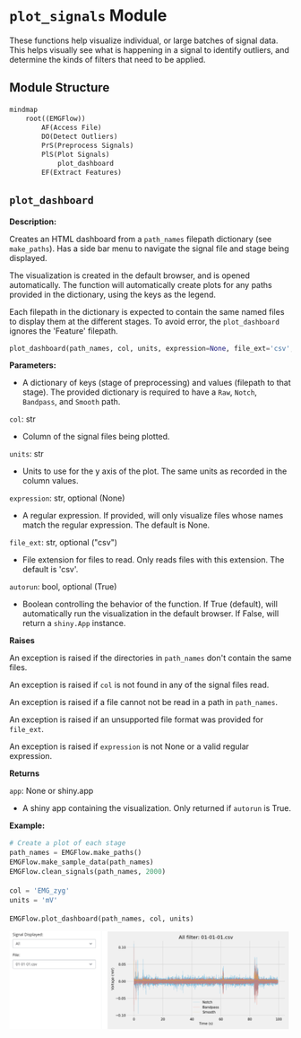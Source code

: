 # `plot_signals` Module

These functions help visualize individual, or large batches of signal data. This helps visually see what is happening in a signal to identify outliers, and determine the kinds of filters that need to be applied.

## Module Structure

```mermaid
mindmap
    root((EMGFlow))
        AF(Access File)
        DO(Detect Outliers)
        PrS(Preprocess Signals)
        PlS(Plot Signals)
            plot_dashboard
        EF(Extract Features)
```

## `plot_dashboard`

**Description:**

Creates an HTML dashboard from a `path_names` filepath dictionary (see `make_paths`). Has a side bar menu to navigate the signal file and stage being displayed.

The visualization is created in the default browser, and is opened automatically. The function will automatically create plots for any paths provided in the dictionary, using the keys as the legend.

Each filepath in the dictionary is expected to contain the same named files to display them at the different stages. To avoid error, the `plot_dashboard` ignores the 'Feature' filepath.

```python
plot_dashboard(path_names, col, units, expression=None, file_ext='csv', autorun=True)
```

**Parameters:**

- A dictionary of keys (stage of preprocessing) and values (filepath to that stage). The provided dictionary is required to have a `Raw`, `Notch`, `Bandpass`, and `Smooth` path.

`col`: str
- Column of the signal files being plotted.

`units`: str
- Units to use for the y axis of the plot. The same units as recorded in the column values.

`expression`: str, optional (None)
- A regular expression. If provided, will only visualize files whose names match the regular expression. The default is None.

`file_ext`: str, optional ("csv")
- File extension for files to read. Only reads files with this extension. The default is 'csv'.

`autorun`: bool, optional (True)
- Boolean controlling the behavior of the function. If True (default), will automatically run the visualization in the default browser. If False, will return a `shiny.App` instance.

**Raises**

An exception is raised if the directories in `path_names` don't contain the same files.

An exception is raised if `col` is not found in any of the signal files read.

An exception is raised if a file cannot not be read in a path in `path_names`.

An exception is raised if an unsupported file format was provided for `file_ext`.

An exception is raised if `expression` is not None or a valid regular expression.

**Returns**

`app`: None or shiny.app
- A shiny app containing the visualization. Only returned if `autorun` is True.

**Example:**

```python
# Create a plot of each stage
path_names = EMGFlow.make_paths()
EMGFlow.make_sample_data(path_names)
EMGFlow.clean_signals(path_names, 2000)

col = 'EMG_zyg'
units = 'mV'

EMGFlow.plot_dashboard(path_names, col, units)
```

<img src="./images/GenPlotDashEx.png" width="500">